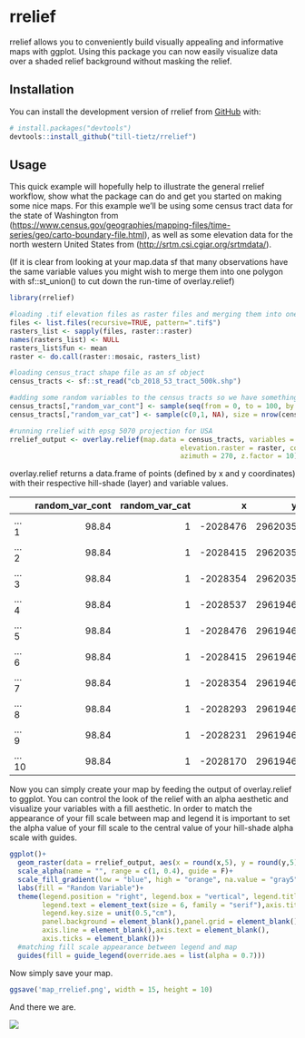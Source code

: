 
<!-- README.md is generated from README.Rmd. Please edit that file -->

# rrelief

<!-- badges: start -->

<!-- badges: end -->

rrelief allows you to conveniently build visually appealing and
informative maps with ggplot. Using this package you can now easily
visualize data over a shaded relief background without masking the
relief.

## Installation

You can install the development version of rrelief from
[GitHub](https://github.com/) with:

``` r
# install.packages("devtools")
devtools::install_github("till-tietz/rrelief")
```

## Usage

This quick example will hopefully help to illustrate the general rrelief
workflow, show what the package can do and get you started on making
some nice maps. For this example we’ll be using some census tract data
for the state of Washington from
(<https://www.census.gov/geographies/mapping-files/time-series/geo/carto-boundary-file.html>),
as well as some elevation data for the north western United States from
(<http://srtm.csi.cgiar.org/srtmdata/>).

(If it is clear from looking at your map.data sf that many observations
have the same variable values you might wish to merge them into one
polygon with sf::st\_union() to cut down the run-time of overlay.relief)

``` r
library(rrelief)

#loading .tif elevation files as raster files and merging them into one raster 
files <- list.files(recursive=TRUE, pattern=".tif$")
rasters_list <- sapply(files, raster::raster)
names(rasters_list) <- NULL
rasters_list$fun <- mean
raster <- do.call(raster::mosaic, rasters_list)

#loading census_tract shape file as an sf object
census_tracts <- sf::st_read("cb_2018_53_tract_500k.shp")

#adding some random variables to the census tracts so we have something to map
census_tracts[,"random_var_cont"] <- sample(seq(from = 0, to = 100, by = 0.01), size = nrow(census_tracts), replace = TRUE)
census_tracts[,"random_var_cat"] <- sample(c(0,1, NA), size = nrow(census_tracts), replace = TRUE)

#running rrelief with epsg 5070 projection for USA 
rrelief_output <- overlay.relief(map.data = census_tracts, variables = c("random_var_cont", "random_var_cat"),
                                          elevation.raster = raster, coordinate.system = 5070, altitude = 45,
                                          azimuth = 270, z.factor = 10)
```

overlay.relief returns a data.frame of points (defined by x and y
coordinates) with their respective hill-shade (layer) and variable
values.

|     | random\_var\_cont | random\_var\_cat |         x |       y |     layer |
| :-- | ----------------: | ---------------: | --------: | ------: | --------: |
| …1  |             98.84 |                1 | \-2028476 | 2962035 | 0.7048025 |
| …2  |             98.84 |                1 | \-2028415 | 2962035 | 0.7142783 |
| …3  |             98.84 |                1 | \-2028354 | 2962035 | 0.6925296 |
| …4  |             98.84 |                1 | \-2028537 | 2961946 | 0.7062669 |
| …5  |             98.84 |                1 | \-2028476 | 2961946 | 0.6799695 |
| …6  |             98.84 |                1 | \-2028415 | 2961946 | 0.6981753 |
| …7  |             98.84 |                1 | \-2028354 | 2961946 | 0.7331790 |
| …8  |             98.84 |                1 | \-2028293 | 2961946 | 0.6970354 |
| …9  |             98.84 |                1 | \-2028231 | 2961946 | 0.5949051 |
| …10 |             98.84 |                1 | \-2028170 | 2961946 | 0.5666509 |

Now you can simply create your map by feeding the output of
overlay.relief to ggplot. You can control the look of the relief with an
alpha aesthetic and visualize your variables with a fill aesthetic. In
order to match the appearance of your fill scale between map and legend
it is important to set the alpha value of your fill scale to the central
value of your hill-shade alpha scale with guides.

``` r
ggplot()+
  geom_raster(data = rrelief_output, aes(x = round(x,5), y = round(y,5), alpha = layer, fill = random_var_cont),interpolate = TRUE)+
  scale_alpha(name = "", range = c(1, 0.4), guide = F)+
  scale_fill_gradient(low = "blue", high = "orange", na.value = "gray5")+
  labs(fill = "Random Variable")+
  theme(legend.position = "right", legend.box = "vertical", legend.title = element_text(size = 6, family = "serif"), 
        legend.text = element_text(size = 6, family = "serif"),axis.title = element_blank(),
        legend.key.size = unit(0.5,"cm"),
        panel.background = element_blank(),panel.grid = element_blank(),
        axis.line = element_blank(),axis.text = element_blank(),
        axis.ticks = element_blank())+
  #matching fill scale appearance between legend and map
  guides(fill = guide_legend(override.aes = list(alpha = 0.7)))
```

Now simply save your map.

``` r
ggsave('map_rrelief.png', width = 15, height = 10)
```

And there we are.

![](C:/Users/ttiet/Desktop/R_packages/rrelief/map.png)
